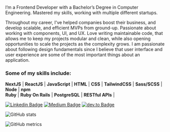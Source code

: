 I’m a Frontend Developer with a Bachelor’s Degree in Computer Engineering. Mastered my skills, working with multiple different startups.

Throughout my career, I've helped companies boost their business, and develop scalable, and efficient MVPs from ground-up.
Passionate about working with components, UI, and UX. Love writing maintainable code, that allows me to keep my projects modular and clean, while also opening opportunities to scale the projects as the complexity grows. I am passionate about following design fundamentals since I believe that user interface and user experience are some of the most important things about an application. 

### Some of my skills include: 
**NextJS** | **ReactJS** | **JavaScript** | **HTML** | **CSS** | **TailwindCSS** | **Sass/SCSS** | **Node** | **npm**
</br>
**Ruby** | **Ruby On Rails** | **PostgreSQL** | **RESTful APIs** |


[![Linkedin Badge](https://img.shields.io/badge/-anuarshaidenov-0e76a8?style=flat&labelColor=0e76a8&logo=linkedin&logoColor=white)](https://www.linkedin.com/in/anuar-shaidenov-365a951b8/) [![Medium Badge](https://img.shields.io/badge/-@anuarshaidenov-000?style=flat&labelColor=000&logo=medium&logoColor=white)](https://medium.com/@anuarshaidenov) [![dev.to Badge](https://img.shields.io/badge/-anuarshaidenov-fff?style=flat&labelColor=fff&logo=dev.to&logoColor=black)](https://dev.to/anuarshaidenov)

![GitHub stats](https://github-readme-stats.vercel.app/api?username=anuarshaidenov&show_icons=false&theme=dark)  

![GitHub metrics](https://metrics.lecoq.io/anuarshaidenov) 
